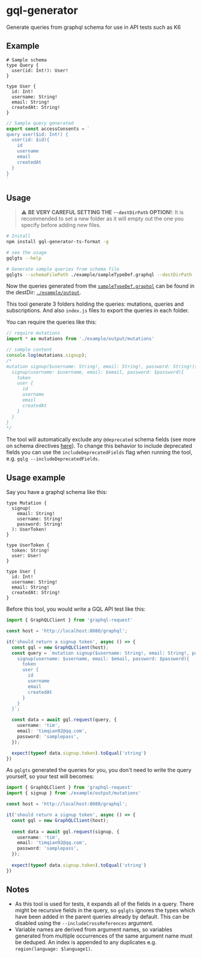 # gql-generator

Generate queries from graphql schema for use in API tests such as K6

## Example
```gql
# Sample schema
type Query {
  user(id: Int!): User!
}

type User {
  id: Int!
  username: String!
  email: String!
  createdAt: String!
}
```

```ts
// Sample query generated
export const accessConsents = `
query user($id: Int!) {
  user(id: $id){
    id
    username
    email
    createdAt
  }
}
`
```

## Usage
> :warning: **BE VERY CAREFUL SETTING THE `--destDirPath` OPTION!**: It is recommended to set a new folder as it will empty out the one you specify before adding new files.
```bash
# Install
npm install gql-generator-ts-format -g

# see the usage
gqlgts --help

# Generate sample queries from schema file
gqlgts --schemaFilePath ./example/sampleTypeDef.graphql --destDirPath ./example/output --depthLimit 5
```

Now the queries generated from the [`sampleTypeDef.graphql`](./example/sampleTypeDef.graphql) can be found in the destDir: [`./example/output`](./example/output).

This tool generate 3 folders holding the queries: mutations, queries and subscriptions. And also `index.js` files to export the queries in each folder.

You can require the queries like this:

```ts
// require mutations
import * as mutations from './example/output/mutations'

// sample content
console.log(mutations.signup);
/*
mutation signup($username: String!, email: String!, password: String!){
  signup(username: $username, email: $email, password: $password){
    token
    user {
      id
      username
      email
      createdAt
    }
  }
}
*/

```

The tool will automatically exclude any `@deprecated` schema fields (see more on schema directives [here](https://www.apollographql.com/docs/graphql-tools/schema-directives)). To change this behavior to include deprecated fields you can use the `includeDeprecatedFields` flag when running the tool, e.g. `gqlg --includeDeprecatedFields`.

## Usage example

Say you have a graphql schema like this: 

```gql
type Mutation {
  signup(
    email: String!
    username: String!
    password: String!
  ): UserToken!
}

type UserToken {
  token: String!
  user: User!
}

type User {
  id: Int!
  username: String!
  email: String!
  createdAt: String!
}
```

Before this tool, you would write a GQL API test like this:

```ts
import { GraphQLClient } from 'graphql-request'

const host = 'http://localhost:8080/graphql';

it('should return a signup token', async () => {
  const gql = new GraphQLClient(host);
  const query = `mutation signup($username: String!, email: String!, password: String!){
    signup(username: $username, email: $email, password: $password){
      token
      user {
        id
        username
        email
        createdAt
      }
    }
  }`;

  const data = await gql.request(query, {
    username: 'tim',
    email: 'timqian92@qq.com',
    password: 'samplepass',
  });

  expect(typeof data.signup.token).toEqual('string')
})
```

As `gqlgts` generated the queries for you, you don't need to write the query yourself, so your test will becomes:

```ts
import { GraphQLClient } from 'graphql-request'
import { signup } from'./example/output/mutations'

const host = 'http://localhost:8080/graphql';

it('should return a signup token', async () => {
  const gql = new GraphQLClient(host);
  
  const data = await gql.request(signup, {
    username: 'tim',
    email: 'timqian92@qq.com',
    password: 'samplepass',
  });
  
  expect(typeof data.signup.token).toEqual('string')
})
```

## Notes

- As this tool is used for tests, it expands all of the fields in a query. There might be recursive fields in the query, so `gqlgts` ignores the types which have been added in the parent queries already by default. This can be disabled using the `--includeCrossReferences` argument.
- Variable names are derived from argument names, so variables generated from multiple occurrences of the same argument name must be deduped. An index is appended to any duplicates e.g. `region(language: $language1)`.

